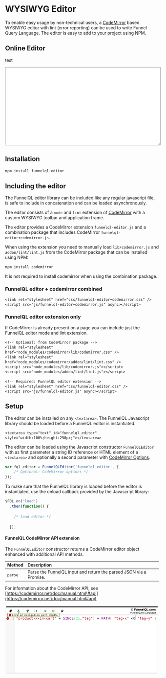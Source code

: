# WYSIWYG Editor

To enable easy usage by non-technical users, a [CodeMirror](https://github.com/codemirror/CodeMirror) based WYSIWYG editor with lint \(error reporting\) can be used to write Funnel Query Language. The editor is easy to add to your project using NPM.

## Online Editor
test
<div>
<textarea id="funnelql-editor" style="width:100%;height:250px;"></textarea>
</div>

## Installation

```bash
npm install funnelql-editor
```

## Including the editor

The FunnelQL editor library can be included like any regular javascript file, is safe to include in concatenation and can be loaded asynchronously.

The editor consists of a `mode` and `lint` extension of [CodeMirror](https://github.com/codemirror/CodeMirror) with a custom WYSIWYG toolbar and application frame.

The editor provides a CodeMirror extension `funnelql-editor.js` and a combination package that includes CodeMirror `funnelql-editor+codemirror.js`.

When using the extension you need to manually load `lib/codemirror.js` and `addon/lint/lint.js` from the CodeMirror package that can be installed using NPM:

```bash
npm install codemirror
```

It is not required to install codemirror when using the combination package.

### FunnelQL editor + codemirror combined

```markup
<link rel="stylesheet" href="css/funnelql-editor+codemirror.css" />
<script src="js/funnelql-editor+codemirror.js" async></script>
```

### FunnelQL editor extension only

If CodeMirror is already present on a page you can include just the FunnelQL editor mode and lint extension.

```markup
<!-- Optional: from CodeMirror package -->
<link rel="stylesheet" href="node_modules/codemirror/lib/codemirror.css" />
<link rel="stylesheet" href="node_modules/codemirror/addon/lint/lint.css" />
<script src="node_modules/lib/codemirror.js"></script>
<script src="node_modules/addon/lint/lint.js"></script>

<!-- Required: FunnelQL editor extension -->
<link rel="stylesheet" href="css/funnelql-editor.css" />
<script src="js/funnelql-editor.js" async></script>
```

## Setup

The editor can be installed on any `<textarea>`. The FunnelQL Javascript library should be loaded before a FunnelQL editor is instantiated.

```markup
<textarea type="text" id="funnelql_editor" style="width:100%;height:250px;"></textarea>
```

The editor can be loaded using the Javascript constructor `FunnelQLEditor` with as first parameter a string ID reference or HTML element of a `<textarea>` and optionally a second parameter with [CodeMirror Options](https://codemirror.net/doc/manual.html#config).

```javascript
var fql_editor = FunnelQLEditor('funnelql_editor', {
    /* Optional: CodeMirror options */
});
```

To make sure that the FunnelQL library is loaded before the editor is instantiated, use the onload callback provided by the Javascript library:

```javascript
$FQL.on('load')
  .then(function() {

	/* load editor */

  });
```

#### FunnelQL CodeMirror API extension

The `FunnelQLEditor` constructor returns a CodeMirror editor object enhanced with additional API methods.

| Method | Description |
| :--- | :--- |
| `parse` | Parse the FunnelQL input and return the parsed JSON via a Promise. |

For information about the CodeMirror API, see [https://codemirror.net/doc/manual.html\#api](https://codemirror.net/doc/manual.html#api)


![FunnelQL Editor](./assets/editor.png)
